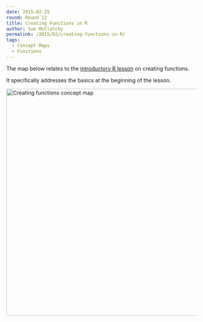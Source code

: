 ```yaml
---
date: 2015-02-25
round: Round 12
title: Creating Functions in R
author: Sue McClatchy
permalink: /2015/02/creating-functions-in-R/
tags:
  - Concept Maps
  - Functions
---
```

The map below relates to the
[introductory R lesson](http://swcarpentry.github.io/r-novice-inflammation/01-starting-with-data.html) 
on creating functions.

It specifically addresses the basics at the beginning of the lesson.

<img src="http://i.imgur.com/PgxUpCe.jpg" alt="Creating functions concept map" style="width: 600px;"/>
